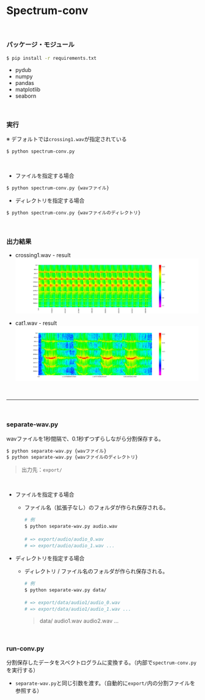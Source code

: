 # Spectrum-conv

<br>

### パッケージ・モジュール

```bash
$ pip install -r requirements.txt
```
+ pydub
+ numpy
+ pandas
+ matplotlib
+ seaborn

<br>

### 実行

※ デフォルトでは`crossing1.wav`が指定されている

```bash
$ python spectrum-conv.py
```

<br>

+ ファイルを指定する場合

```bash
$ python spectrum-conv.py {wavファイル}
```

+ ディレクトリを指定する場合

```bash
$ python spectrum-conv.py {wavファイルのディレクトリ}
```

<br>

### 出力結果

+ crossing1.wav - result
![crossing1.jpg](https://github.com/kazuya0202/spectrum-conv/blob/master/spectrum-save-img/crossing1_001.jpg)

+ cat1.wav - result
  ![cat.1jpg](https://github.com/kazuya0202/spectrum-conv/blob/master/spectrum-save-img/cat1_001.jpg)

<br>

---

<br>

### separate-wav.py

wavファイルを1秒間隔で、0.1秒ずつずらしながら分割保存する。

```bash
$ python separate-wav.py {wavファイル}
$ python separate-wav.py {wavファイルのディレクトリ}
```

>  出力先：`export/`

<br>

+ ファイルを指定する場合

  + ファイル名（拡張子なし）のフォルダが作られ保存される。

    ```bash
    # 例
    $ python separate-wav.py audio.wav
    
    # => export/audio/audio_0.wav
    # => export/audio/audio_1.wav ...
    ```

+ ディレクトリを指定する場合

  + ディレクトリ / ファイル名のフォルダが作られ保存される。

    ```bash
    # 例
    $ python separate-wav.py data/
    
    # => export/data/audio1/audio_0.wav
    # => export/data/audio1/audio_1.wav ...
    ```

    > data/
    >     audio1.wav
    >     audio2.wav
    >     ...

<br>

### run-conv.py

分割保存したデータをスペクトログラムに変換する。（内部で`spectrum-conv.py`を実行する）

+ `separate-wav.py`と同じ引数を渡す。（自動的に`export/`内の分割ファイルを参照する）
